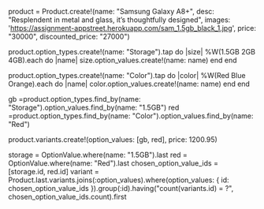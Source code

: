 
product = Product.create!(name: "Samsung Galaxy A8+", desc: "Resplendent in metal and glass, it’s thoughtfully designed", images: 'https://assignment-appstreet.herokuapp.com/sam_1.5gb_black_1.jpg', price: "30000", discounted_price: "27000")


product.option_types.create!(name: "Storage").tap do |size|
  %W(1.5GB 2GB 4GB).each do |name|
    size.option_values.create!(name: name)
  end
end

product.option_types.create!(name: "Color").tap do |color|
  %W(Red Blue Orange).each do |name|
    color.option_values.create!(name: name)
  end
end

gb =product.option_types.find_by(name: "Storage").option_values.find_by(name: "1.5GB")
red =product.option_types.find_by(name: "Color").option_values.find_by(name: "Red")


product.variants.create!(option_values: [gb, red], price: 1200.95)



storage = OptionValue.where(name: "1.5GB").last
red = OptionValue.where(name: "Red").last
chosen_option_value_ids = [storage.id, red.id]
variant = Product.last.variants.joins(:option_values).where(option_values: { id: chosen_option_value_ids }).group(:id).having("count(variants.id) = ?", chosen_option_value_ids.count).first